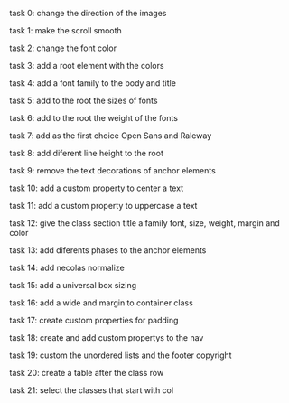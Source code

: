 task 0: change the direction of the images

task 1: make the scroll smooth

task 2: change the font color

task 3: add a root element with the colors

task 4: add a font family to the body and title

task 5: add to the root the sizes of fonts

task 6: add to the root the weight of the fonts

task 7: add as the first choice Open Sans and Raleway

task 8: add diferent line height to the root

task 9: remove the text decorations of anchor elements

task 10: add a custom property to center a text

task 11: add a custom property to uppercase a text

task 12: give the class section title a family font, size, weight, margin and color

task 13: add diferents phases to the anchor elements

task 14: add  necolas normalize

task 15: add a universal box sizing

task 16: add a wide and margin to container class

task 17: create custom properties for padding

task 18: create and add custom propertys to the nav

task 19: custom the unordered lists and the footer copyright

task 20: create a table after the class row

task 21: select the classes that start with col